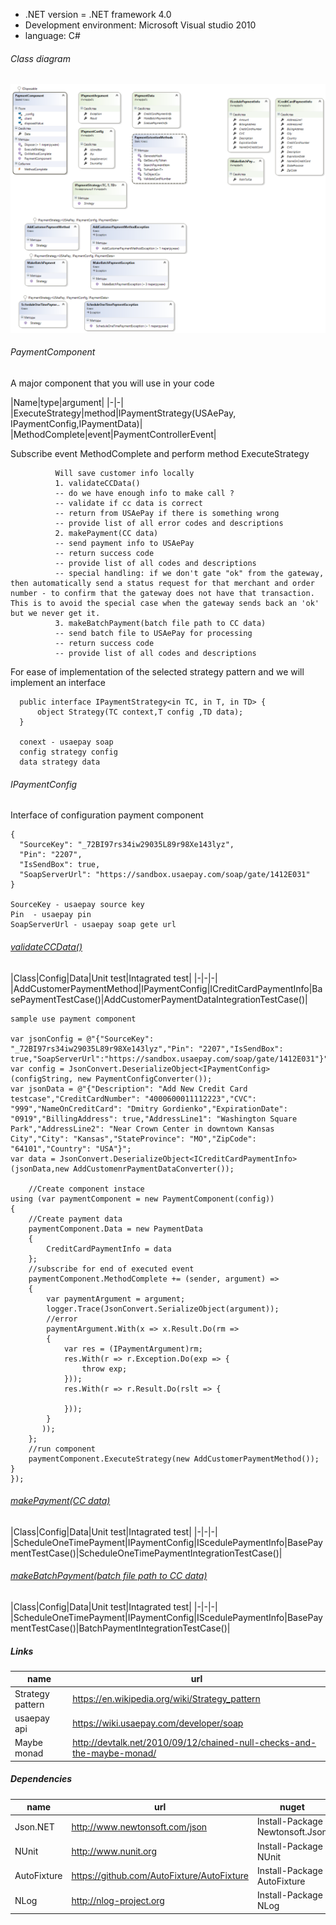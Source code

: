 
* .NET version = .NET framework  4.0
* Development environment: Microsoft Visual studio  2010
* language: C#


###### Class diagram
![alt text](https://raw.githubusercontent.com/dgordienko/USAePayHelperClasses/master/Documents/ClassDiagram.png "Class diagram")


###### PaymentComponent
A major component that you will use in your code

|Name|type|argument|
|-|-|
|ExecuteStrategy|method|IPaymentStrategy(USAePay, IPaymentConfig,IPaymentData)|
|MethodComplete|event|PaymentControllerEvent|

Subscribe event MethodComplete and perform method ExecuteStrategy


              Will save customer info locally
              1. validateCCData()
              -- do we have enough info to make call ?
              -- validate if cc data is correct
              -- return from USAePay if there is something wrong
              -- provide list of all error codes and descriptions
              2. makePayment(CC data)
              -- send payment info to USAePay
              -- return success code
              -- provide list of all codes and descriptions
              -- special handling: if we don't gate "ok" from the gateway, then automatically send a status request for that merchant and order number - to confirm that the gateway does not have that transaction. This is to avoid the special case when the gateway sends back an 'ok' but we never get it.
              3. makeBatchPayment(batch file path to CC data)
              -- send batch file to USAePay for processing
              -- return success code
              -- provide list of all codes and descriptions


For ease of implementation of the selected strategy pattern and we will implement an interface

      public interface IPaymentStrategy<in TC, in T, in TD> {
          object Strategy(TC context,T config ,TD data);
      }

      conext - usaepay soap
      config strategy config
      data strategy data



###### IPaymentConfig
Interface of configuration payment component

    {
      "SourceKey": "_72BI97rs34iw29035L89r98Xe143lyz",
      "Pin": "2207",
      "IsSendBox": true,
      "SoapServerUrl": "https://sandbox.usaepay.com/soap/gate/1412E031"
    }

    SourceKey - usaepay source key
    Pin  - usaepay pin
    SoapServerUrl - usaepay soap gete url

###### [validateCCData()](https://wiki.usaepay.com/developer/soap-1.4/methods/runauthonly)

|Class|Config|Data|Unit test|Intagrated test|
|-|-|-|
|AddCustomerPaymentMethod|IPaymentConfig|ICreditCardPaymentInfo|BasePaymentTestCase()|AddCustomerPaymentDataIntegrationTestCase()|

    sample use payment component

    var jsonConfig = @"{"SourceKey": "_72BI97rs34iw29035L89r98Xe143lyz","Pin": "2207","IsSendBox": true,"SoapServerUrl":"https://sandbox.usaepay.com/soap/gate/1412E031"}";
    var config = JsonConvert.DeserializeObject<IPaymentConfig>(configString, new PaymentConfigConverter());
    var jsonData = @"{"Description": "Add New Credit Card testcase","CreditCardNumber": "4000600011112223","CVC": "999","NameOnCreditCard": "Dmitry Gordienko","ExpirationDate": "0919","BillingAddress": true,"AddressLine1": "Washington Square Park","AddressLine2": "Near Crown Center in downtown Kansas City","City": "Kansas","StateProvince": "MO","ZipCode": "64101","Country": "USA"}";
    var data = JsonConvert.DeserializeObject<ICreditCardPaymentInfo>(jsonData,new AddCustomenrPaymentDataConverter());

        //Create component instace
    using (var paymentComponent = new PaymentComponent(config))
    {
        //Create payment data
        paymentComponent.Data = new PaymentData
        {
            CreditCardPaymentInfo = data
        };
        //subscribe for end of executed event
        paymentComponent.MethodComplete += (sender, argument) =>
        {
            var paymentArgument = argument;
            logger.Trace(JsonConvert.SerializeObject(argument));
            //error
            paymentArgument.With(x => x.Result.Do(rm =>
            {
                var res = (IPaymentArgument)rm;
                res.With(r => r.Exception.Do(exp => {                    
                    throw exp;
                }));
                res.With(r => r.Result.Do(rslt => {

                }));
            }
           ));
        };
        //run component
        paymentComponent.ExecuteStrategy(new AddCustomerPaymentMethod());
    }
    });


###### [makePayment(CC data)](https://wiki.usaepay.com/developer/soap-1.4/methods/runtransaction)

|Class|Config|Data|Unit test|Intagrated test|
|-|-|-|
|ScheduleOneTimePayment|IPaymentConfig|IScedulePaymentInfo|BasePaymentTestCase()|ScheduleOneTimePaymentIntegrationTestCase()|


###### [makeBatchPayment(batch file path to CC data)](https://wiki.usaepay.com/developer/soap-1.4/methods/createbatchupload)
|Class|Config|Data|Unit test|Intagrated test|
|-|-|-|
|ScheduleOneTimePayment|IPaymentConfig|IScedulePaymentInfo|BasePaymentTestCase()|BatchPaymentIntegrationTestCase()|

##### Links

|name|url|
|---|---|
|Strategy pattern|https://en.wikipedia.org/wiki/Strategy_pattern|
|usaepay api|https://wiki.usaepay.com/developer/soap|
|Maybe monad|http://devtalk.net/2010/09/12/chained-null-checks-and-the-maybe-monad/|

##### Dependencies

|name|url|nuget|
|----|---|-----|
|Json.NET|http://www.newtonsoft.com/json|Install-Package Newtonsoft.Json|
|NUnit|http://www.nunit.org|Install-Package NUnit|
|AutoFixture|https://github.com/AutoFixture/AutoFixture|Install-Package AutoFixture|
|NLog|http://nlog-project.org|Install-Package NLog|
